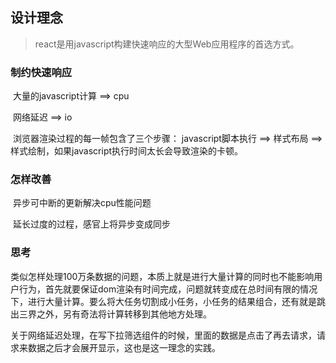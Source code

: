 ## 设计理念

> react是用javascript构建快速响应的大型Web应用程序的首选方式。

### 制约快速响应

​	大量的javascript计算 ==> cpu

​	网络延迟 ==> io

​	浏览器渲染过程的每一帧包含了三个步骤： javascript脚本执行 ==> 样式布局 ==> 样式绘制，如果javascript执行时间太长会导致渲染的卡顿。

### 怎样改善

​	异步可中断的更新解决cpu性能问题

​	延长过度的过程，感官上将异步变成同步

### 思考

​	类似怎样处理100万条数据的问题，本质上就是进行大量计算的同时也不能影响用户行为，首先就要保证dom渲染有时间完成，问题就转变成在总时间有限的情况下，进行大量计算。要么将大任务切割成小任务，小任务的结果组合，还有就是跳出三界之外，另有奇法将计算转移到其他地方处理。

​	关于网络延迟处理，在写下拉筛选组件的时候，里面的数据是点击了再去请求，请求来数据之后才会展开显示，这也是这一理念的实践。

